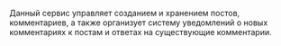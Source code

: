 Данный сервис управляет созданием и хранением постов, комментариев, а также организует систему уведомлений о новых комментариях к постам и ответах на существующие комментарии.
